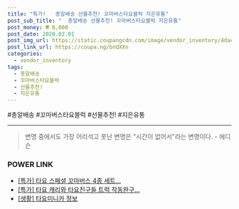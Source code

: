 ```yaml
--- 
title: "특가!   총알배송 선물추천! 꼬마버스타요블럭 지은유통" 
post_sub_title: "  총알배송 선물추천! 꼬마버스타요블럭 지은유통" 
post_money: ₩ 6,000 
post_date: 2020.02.01 
post_img_url: https://static.coupangcdn.com/image/vendor_inventory/4dac/8d358e1a468bfb3f033150ca6d0acd16aa0e23c25827a488f78ce7756082.jpg 
post_link_url: https://coupa.ng/bnQXXn 
categories: 
  - vendor_inventory 
tags: 
  - 총알배송 
  - 꼬마버스타요블럭 
  - 선물추천! 
  - 지은유통 
--- 
```

  #총알배송 #꼬마버스타요블럭 #선물추천! #지은유통 
<hr> 

> 변명 중에서도 가장 어리석고 못난 변명은 "시간이 없어서"라는 변명이다. - 에디슨 


### POWER LINK

* <a href="https://blog.naver.com/an0733/221793068359" target="_blank">[특가] 타요 스페셜 꼬마버스 4종 세트...</a>
* <a href="https://blog.naver.com/sakai111/221792417314" target="_blank">[특가] 타요 캐리와 타요친구들 트럭 작동완구...</a>
* <a href="https://blog.naver.com/fash111/221767545648" target="_blank"> [생활] 타요미니카 정보 </a>
